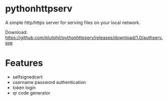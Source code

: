 # pythonhttpserv
A simple http/https server for serving files on your local network.

Download: https://github.com/plutphil/pythonhttpserv/releases/download/1.0/authserv.exe
# Features
- selfsignedcert
- username password authentication
- token login
- qr code generator
